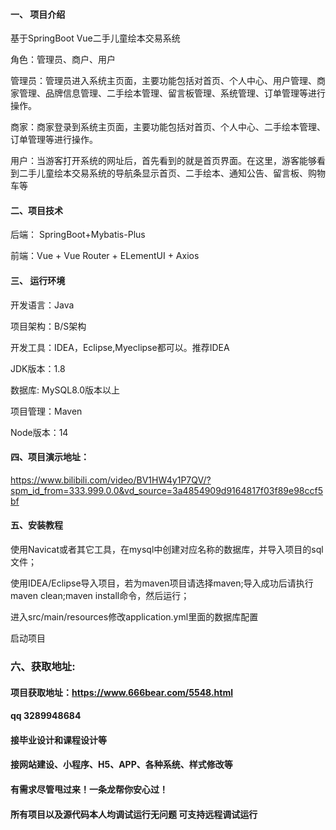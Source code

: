 

#### 一、 项目介绍
基于SpringBoot Vue二手儿童绘本交易系统

角色：管理员、商户、用户

管理员：管理员进入系统主页面，主要功能包括对首页、个人中心、用户管理、商家管理、品牌信息管理、二手绘本管理、留言板管理、系统管理、订单管理等进行操作。

商家：商家登录到系统主页面，主要功能包括对首页、个人中心、二手绘本管理、订单管理等进行操作。

用户：当游客打开系统的网址后，首先看到的就是首页界面。在这里，游客能够看到二手儿童绘本交易系统的导航条显示首页、二手绘本、通知公告、留言板、购物车等
#### 二、项目技术
后端： SpringBoot+Mybatis-Plus

前端：Vue + Vue Router + ELementUI + Axios

#### 三、 运行环境
开发语言：Java

项目架构：B/S架构

开发工具：IDEA，Eclipse,Myeclipse都可以。推荐IDEA

JDK版本：1.8

数据库: MySQL8.0版本以上

项目管理：Maven

Node版本：14

#### 四、项目演示地址：
https://www.bilibili.com/video/BV1HW4y1P7QV/?spm_id_from=333.999.0.0&vd_source=3a4854909d9164817f03f89e98ccf5bf

#### 五、安装教程
使用Navicat或者其它工具，在mysql中创建对应名称的数据库，并导入项目的sql文件；

使用IDEA/Eclipse导入项目，若为maven项目请选择maven;导入成功后请执行maven clean;maven install命令，然后运行；

进入src/main/resources修改application.yml里面的数据库配置

启动项目


### 六、获取地址:
#### 项目获取地址：https://www.666bear.com/5548.html
#### qq 3289948684
#### 接毕业设计和课程设计等
#### 接网站建设、小程序、H5、APP、各种系统、样式修改等
#### 有需求尽管甩过来！一条龙帮你安心过！
#### 所有项目以及源代码本人均调试运行无问题 可支持远程调试运行




